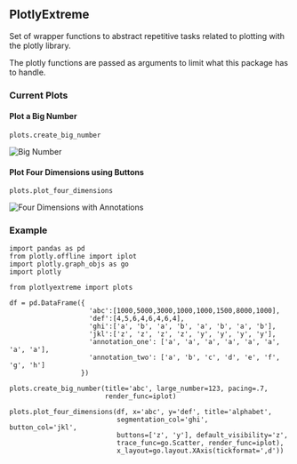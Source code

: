 ## PlotlyExtreme

Set of wrapper functions to abstract repetitive tasks related to plotting with
the plotly library.

The plotly functions are passed as arguments to limit what this package has to
handle.

### Current Plots

#### Plot a Big Number

`plots.create_big_number`

![Big Number](/img/plot_big_number.png?raw=true)

#### Plot Four Dimensions using Buttons

`plots.plot_four_dimensions`

![Four Dimensions with Annotations](/img/plot_four_dimensions.png?raw=true)


### Example

```
import pandas as pd
from plotly.offline import iplot
import plotly.graph_objs as go
import plotly

from plotlyextreme import plots

df = pd.DataFrame({
                    'abc':[1000,5000,3000,1000,1000,1500,8000,1000],
                    'def':[4,5,6,4,6,4,6,4],
                    'ghi':['a', 'b', 'a', 'b', 'a', 'b', 'a', 'b'],
                    'jkl':['z', 'z', 'z', 'z', 'y', 'y', 'y', 'y'],
                    'annotation_one': ['a', 'a', 'a', 'a', 'a', 'a', 'a', 'a'],
                    'annotation_two': ['a', 'b', 'c', 'd', 'e', 'f', 'g', 'h']
                  })

plots.create_big_number(title='abc', large_number=123, pacing=.7,
                        render_func=iplot)

plots.plot_four_dimensions(df, x='abc', y='def', title='alphabet',
                           segmentation_col='ghi',    button_col='jkl',
                           buttons=['z', 'y'], default_visibility='z',
                           trace_func=go.Scatter, render_func=iplot),
                           x_layout=go.layout.XAxis(tickformat=',d'))
```
